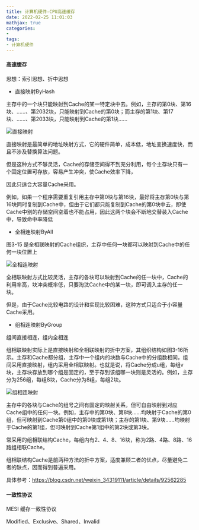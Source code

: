 ```yaml
---
title: 计算机硬件-CPU高速缓存
date: 2022-02-25 11:01:03
mathjax: true
categories:
- 
tags: 
- 计算机硬件
---
```

#### 高速缓存

思想：索引思想、折中思想

- 直接映射ByHash

主存中的一个块只能映射到Cache的某一特定块中去。例如，主存的第0块、第16块、……、第2032块，只能映射到Cache的第0块；而主存的第1块、第17块、……、第2033块，只能映射到Cache的第1块……

![直接映射](https://static.oschina.net/uploads/img/201803/07163540_dO4M.gif)

直接映射是最简单的地址映射方式，它的硬件简单，成本低，地址变换速度快，而且不涉及替换算法问题。

但是这种方式不够灵活，Cache的存储空间得不到充分利用，每个主存块只有一个固定位置可存放，容易产生冲突，使Cache效率下降，

因此只适合大容量Cache采用。

例如，如果一个程序需要重复引用主存中第0块与第16块，最好将主存第0块与第16块同时复制到Cache中，但由于它们都只能复制到Cache的第0块中去，即使Cache中别的存储空间空着也不能占用，因此这两个块会不断地交替装入Cache中，导致命中率降低

- 全相连映射ByAll

图3-15 是全相联映射的Cache组织，主存中任何一块都可以映射到Cache中的任何一块位置上

![全相连映射](https://static.oschina.net/uploads/img/201803/07163541_oEp6.gif)

全相联映射方式比较灵活，主存的各块可以映射到Cache的任一块中，Cache的利用率高，块冲突概率低，只要淘汰Cache中的某一块，即可调入主存的任一块。

但是，由于Cache比较电路的设计和实现比较困难，这种方式只适合于小容量Cache采用。

- 组相连映射ByGroup

组间直接相连，组内全相连

 组相联映射实际上是直接映射和全相联映射的折中方案，其组织结构如图3-16所示。主存和Cache都分组，主存中一个组内的块数与Cache中的分组数相同，组间采用直接映射，组内采用全相联映射。也就是说，将Cache分成u组，每组v块，主存块存放到哪个组是固定的，至于存到该组哪一块则是灵活的。例如，主存分为256组，每组8块，Cache分为8组，每组2块。

 ![组相连映射](https://static.oschina.net/uploads/img/201803/07163541_YspG.gif)

主存中的各块与Cache的组号之间有固定的映射关系，但可自由映射到对应Cache组中的任何一块。例如，主存中的第0块、第8块……均映射于Cache的第0组，但可映射到Cache第0组中的第0块或第1块；主存的第1块、第9块……均映射于Cache的第1组，但可映射到Cache第1组中的第2块或第3块。

常采用的组相联结构Cache，每组内有2、4、8、16块，称为2路、4路、8路、16路组相联Cache。

组相联结构Cache是前两种方法的折中方案，适度兼顾二者的优点，尽量避免二者的缺点，因而得到普遍采用。

具体参考：https://blog.csdn.net/weixin_34319111/article/details/92562285

#### 一致性协议

MESI 缓存一致性协议

Modified、Exclusive、Shared、Invalid
